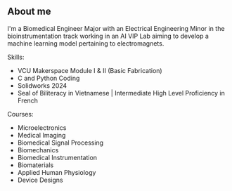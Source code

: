 ## About me

I'm a Biomedical Engineer Major with an Electrical Engineering Minor in the bioinstrumentation track working in an AI VIP Lab aiming to develop a machine learning model pertaining to electromagnets.

Skills: 
- VCU Makerspace Module I & II (Basic Fabrication)
- C and Python Coding
- Solidworks 2024 
- Seal of Biliteracy in Vietnamese | Intermediate High Level Proficiency in French

Courses:
- Microelectronics
- Medical Imaging
- Biomedical Signal Processing
- Biomechanics
- Biomedical Instrumentation
- Biomaterials
- Applied Human Physiology
- Device Designs
